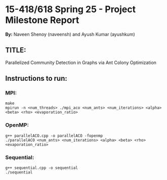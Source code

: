 # 15-418/618 Spring 25 - Project Milestone Report

**By:** Naveen Shenoy (naveensh) and Ayush Kumar (ayushkum)

## TITLE:
Parallelized Community Detection in Graphs via Ant Colony Optimization

## Instructions to run:

### MPI:
```
make
mpirun -n <num_threads> ./mpi_aco <num_ants> <num_iterations> <alpha> <beta> <rho> <evaporation_ratio>
```

### OpenMP:
```
g++ parallelACO.cpp -o parallelACO -fopenmp
./parallelACO <num_ants> <num_iterations> <alpha> <beta> <rho> <evaporation_ratio>
```

### Sequential:
```
g++ sequential.cpp -o sequential
./sequential
```
